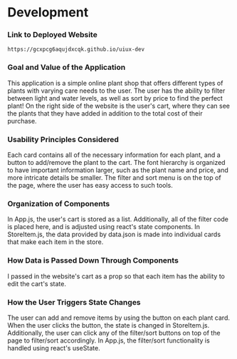 # Development

### Link to Deployed Website
`https://gcxpcg6aqujdxcqk.github.io/uiux-dev`

### Goal and Value of the Application
This application is a simple online plant shop that offers different types of plants with varying care needs to the user. The user has the ability to filter between light and water levels, as well as sort by price to find the perfect plant! On the right side of the website is the user's cart, where they can see the plants that they have added in addition to the total cost of their purchase.

### Usability Principles Considered
Each card contains all of the necessary information for each plant, and a button to add/remove the plant to the cart. The font hierarchy is organized to have important information larger, such as the plant name and price, and more intricate details be smaller. The filter and sort menu is on the top of the page, where the user has easy access to such tools. 

### Organization of Components

In App.js, the user's cart is stored as a list. Additionally, all of the filter code is placed here, and is adjusted using react's state components. In StoreItem.js, the data provided by data.json is made into individual cards that make each item in the store.

### How Data is Passed Down Through Components
I passed in the website's cart as a prop so that each item has the ability to edit the cart's state.

### How the User Triggers State Changes
The user can add and remove items by using the button on each plant card. When the user clicks the button, the state is changed in StoreItem.js. Additionally, the user can click any of the filter/sort buttons on top of the page to filter/sort accordingly. In App.js, the filter/sort functionality is handled using react's useState.

